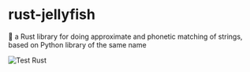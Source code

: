 # rust-jellyfish
🎐 a Rust library for doing approximate and phonetic matching of strings, based on Python library of the same name

![Test Rust](https://github.com/jamesturk/rust-jellyfish/workflows/Test%20Rust/badge.svg)
